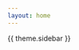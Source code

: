 ```yaml
---
layout: home
---
```


{{ theme.sidebar }}

<script setup>
import { useData } from 'vitepress'

const { theme } = useData()
</script>
